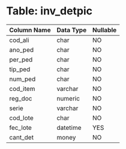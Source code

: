 # Table: inv_detpic

| Column Name | Data Type | Nullable |
|-------------|-----------|----------|
| cod_ali | char | NO |
| ano_ped | char | NO |
| per_ped | char | NO |
| tip_ped | char | NO |
| num_ped | char | NO |
| cod_item | varchar | NO |
| reg_doc | numeric | NO |
| serie | varchar | NO |
| cod_lote | char | NO |
| fec_lote | datetime | YES |
| cant_det | money | NO |
